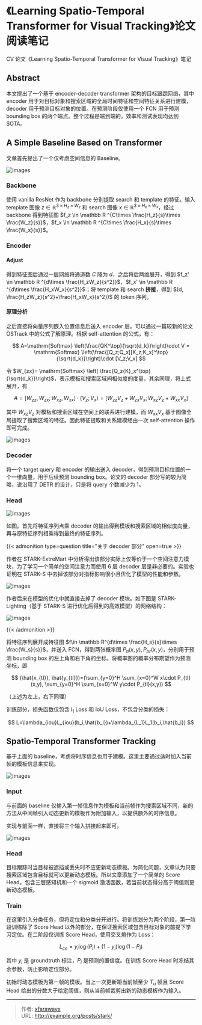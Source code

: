 # 《Learning Spatio-Temporal Transformer for Visual Tracking》论文阅读笔记


CV 论文《Learning Spatio-Temporal Transformer for Visual Tracking》笔记

<!--more-->

## Abstract

本文提出了一个基于 encoder-decoder transformer 架构的目标跟踪网络，其中 encoder 用于对目标对象和搜索区域的全局时间特征和空间特征关系进行建模，decoder 用于预测目标对象的位置。在预测阶段仅使用一个 FCN 用于预测 bounding box 的两个端点。整个过程是端到端的，效率和测试表现均达到 SOTA。

## A Simple Baseline Based on Transformer

文章首先提出了一个仅考虑空间信息的 Baseline。

![images](/003/01.jpg)

### Backbone

使用 vanilla ResNet 作为 backbone 分别提取 search 和 template 的特征。输入 template 图像 $z\in \mathbb R ^{3\times H_z\times W_z}$ 和 search 图像 $x\in \mathbb R ^{3\times H_x\times W_x}$，经过 backbone 得到特征图 $f_z \in \mathbb R ^{C\times \frac{H_z}{s}\times \frac{W_z}{s}}$，$f_x \in \mathbb R ^{C\times \frac{H_x}{s}\times \frac{W_x}{s}}$。

### Encoder

#### Adjust

得到特征图后通过一层网络将通道数 $C$ 降为 $d$，之后将后两维展开，得到 $f_z' \in \mathbb R ^{d\times \frac{H_zW_z}{s^2}}$，$f_x' \in \mathbb R ^{d\times \frac{H_xW_x}{s^2}}$；将 template 和 search **拼接**，得到 $(d, \frac{H_zW_z}{s^2}+\frac{H_xW_x}{s^2})$ 的 token 序列。

#### 原理分析

之后直接将向量序列嵌入位置信息后送入 encoder 层。可以通过一篇较新的论文 OSTrack 中的公式了解原理。根据 self-attention 的公式，有：

$$
A=\mathrm{Softmax} \left(\frac{QK^\top}{\sqrt{d_k}}\right)\cdot V = \mathrm{Softmax} \left(\frac{[Q_z;Q_x][K_z;K_x]^\top}{\sqrt{d_k}}\right)\cdot [V_z;V_x]
$$

令 $W_{zx}= \mathrm{Softmax} \left( \frac{Q_z{K}_x^\top}{\sqrt{d_k}}\right)$，表示模板和搜索区域间相似度的度量，其余同理，将上式展开，有

$$
A=[W_{zz},W_{zx}; W_{xz},W_{xx}]\cdot (V_z;V_x)=[W_{zz}V_z+W_{zx}V_x;W_{xz}V_z+W_{xx}V_x]
$$

其中 $W_{xz}V_z$ 对模板和搜索区域在空间上的联系进行建模，而 $W_{xx}V_x$ 基于图像全局提取了搜索区域的特征。因此特征提取和关系建模经由一次 self-attention 操作即可完成。

![images](/003/04.jpg)

### Decoder

将一个 target query 和 encoder 的输出送入 decoder，得到预测目标位置的一个一维向量，用于后续预测 bounding box。论文的 decoder 部分写的较为简略，说沿用了 DETR 的设计，只是将 query 个数减少为 1。

### Head

![images](/003/02.jpg)

如图。首先将特征序列点乘 decoder 的输出得到模板和搜索区域的相似度向量，再与原特征序列相乘得到最终的特征序列。

{{< admonition type=question title="关于 decoder 部分" open=true >}}

作者在 STARK-ExtreMart 中分析得出该部分实际上仅等价于一个空间注意力模块，为了学习一个简单的空间注意力而使用 6 层 decoder 层是非必要的。实验也证明在 STARK-S 中去掉该部分对指标影响很小且优化了模型的性能和参数。

![images](/003/07.jpg)

作者后来在模型的优化中就直接去掉了 decoder 模块。如下图是 STARK-Lighting（基于 STARK-S 进行优化后得到的高效模型）的网络结构：

![images](/003/05.jpg)

{{< /admonition >}}

将特征序列展开成特征图 $f\in \mathbb R^{d\times \frac{H_s}{s}\times \frac{W_s}{s}}$，并送入 FCN，得到两张概率图 $P_{tl}(x,y), P_{br}(x,y)$，分别用于预测 bounding box 的左上角和右下角的坐标。将概率图的概率分布期望作为预测坐标，即

$$
(\hat{x_{tl}}, \hat{y_{tl}})=(\sum_{y=0}^H \sum_{x=0}^W x\cdot P_{tl}(x,y), \sum_{y=0}^H \sum_{x=0}^W y\cdot P_{tl}(x,y))
$$

（上述为左上，右下同理）

训练部分，损失函数仅包含 $l_1$ Loss 和 IoU Loss，不包含分类的损失：

$$
L=\lambda_{iou}L_{iou}(b_i,\hat{b_i})+\lambda_{L_1}L_1(b_i,\hat{b_i})
$$

## Spatio-Temporal Transformer Tracking

基于上面的 baseline，考虑将时序信息也用于建模。这里主要通过适时加入当前帧的模板信息来实现。

![images](/003/03.jpg)

### Input

与前面的 baseline 仅输入第一帧信息作为模板和当前帧作为搜索区域不同，新的方法从中间帧引入动态更新的模板作为附加输入，以提供额外的时序信息。

实现与前面一样，直接将三个输入拼接起来即可。

![images](/003/06.jpg)

### Head

目标跟踪时当目标被遮挡或丢失时不应更新动态模板。为简化问题，文章认为只要搜索区域包含目标就可以更新动态模板。所以文章添加了一个简单的 Score Head，包含三层感知机和一个 sigmoid 激活函数，若当前状态得分高于阈值则更新动态模板。

### Train

在这里引入分类任务，但将定位和分类分开进行。将训练划分为两个阶段，第一阶段训练除了 Score Head 以外的部分，在保证搜索区域包含目标对象的前提下学习定位。在二阶段仅训练 Score Head，使用交叉熵作为 Loss：

$$
L_{ce}=y_i\log(P_i)+(1-y_i)\log(1-P_i)
$$

其中 $y_i$ 是 groundtruth 标注，$P_i$ 是预测的置信度。在训练 Score Head 时冻结其余参数，防止影响定位部分。

初始时动态模板为第一帧的模板。当上一次更新距当前帧至少 $T_u$ 帧且 Score Head 给出的分数大于给定阈值，则从当前帧裁剪出新的动态模板作为输入。

---

> 作者: [xfarawayx](https://xfarawayx.github.io)  
> URL: http://example.org/posts/stark/  

